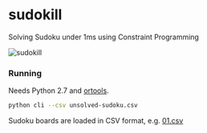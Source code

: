 # sudokill
Solving Sudoku under 1ms using Constraint Programming

![sudokill](https://github.com/rodowi/sudokill/blob/master/screenshot.png)

### Running

Needs Python 2.7 and [ortools](https://developers.google.com/optimization/).

```sh
python cli --csv unsolved-sudoku.csv
```

Sudoku boards are loaded in CSV format, e.g. [01.csv](https://github.com/rodowi/sudokill/blob/master/01.csv)

